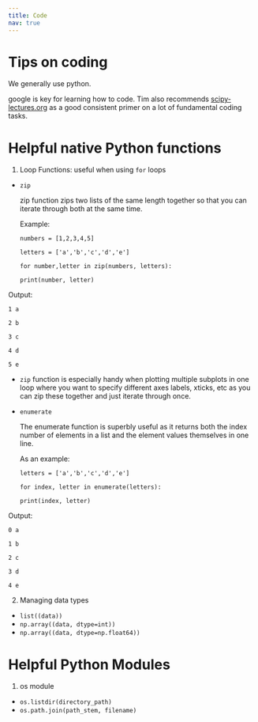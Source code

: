 ```yaml
---
title: Code
nav: true
---
```


# Tips on coding
We generally use python.

google is key for learning how to code.  Tim also recommends [scipy-lectures.org](https://scipy-lectures.org/) as a good consistent primer on a lot of fundamental coding tasks.


# Helpful native Python functions
1. Loop Functions: useful when using `for` loops
- `zip`

  zip function zips two lists of the same length together so that you can iterate through both at the same time. 
  
  Example:

  `numbers = [1,2,3,4,5]`

  `letters = ['a','b','c','d','e']`

  `for number,letter in zip(numbers, letters):`

    `print(number, letter)`
    
Output:

    1 a
    
    2 b
    
    3 c
    
    4 d
    
    5 e
    
- `zip` function is especially handy when plotting multiple subplots in one loop where you want to specify different axes labels, xticks, etc as you can zip these together and just iterate through once.

- `enumerate`

  The enumerate function is superbly useful as it returns both the index number of elements in a list and the element values themselves in one line. 
  
  As an example:
  
  `letters = ['a','b','c','d','e']`
  
  `for index, letter in enumerate(letters):`
  
    `print(index, letter)`
    
 Output:
    
    0 a
    
    1 b
    
    2 c
    
    3 d
    
    4 e
  
 
  
2. Managing data types
- `list((data))`
- `np.array((data, dtype=int))`
- `np.array((data, dtype=np.float64))`

# Helpful Python Modules
1. os module
- `os.listdir(directory_path)`
- `os.path.join(path_stem, filename)`




